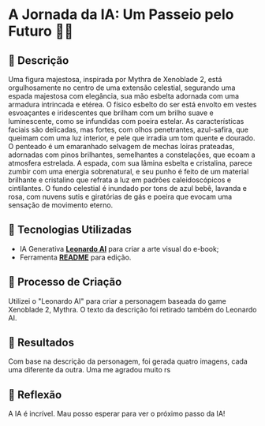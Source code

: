 # A Jornada da IA: Um Passeio pelo Futuro 🌌🌀

## 📒 Descrição
Uma figura majestosa, inspirada por Mythra de Xenoblade 2, está orgulhosamente no centro de uma extensão celestial, segurando uma espada majestosa com elegância, sua mão esbelta adornada com uma armadura intrincada e etérea. O físico esbelto do ser está envolto em vestes esvoaçantes e iridescentes que brilham com um brilho suave e luminescente, como se infundidas com poeira estelar. As características faciais são delicadas, mas fortes, com olhos penetrantes, azul-safira, que queimam com uma luz interior, e pele que irradia um tom quente e dourado. O penteado é um emaranhado selvagem de mechas loiras prateadas, adornadas com pinos brilhantes, semelhantes a constelações, que ecoam a atmosfera estrelada. A espada, com sua lâmina esbelta e cristalina, parece zumbir com uma energia sobrenatural, e seu punho é feito de um material brilhante e cristalino que refrata a luz em padrões caleidoscópicos e cintilantes. O fundo celestial é inundado por tons de azul bebê, lavanda e rosa, com nuvens sutis e giratórias de gás e poeira que evocam uma sensação de movimento eterno.

## 🤖 Tecnologias Utilizadas
- IA Generativa **[Leonardo AI](https://leonardo.ai)** para criar a arte visual do e-book;
- Ferramenta **[README](https://readme.so)** para edição.

## 🧐 Processo de Criação
Utilizei o "Leonardo AI" para criar a personagem baseada do game Xenoblade 2, Mythra. O texto da descrição foi retirado também do Leonardo AI.

## 🚀 Resultados
Com base na descrição da personagem, foi gerada quatro imagens, cada uma diferente da outra. Uma me agradou muito rs

## 💭 Reflexão
A IA é incrível. Mau posso esperar para ver o próximo passo da IA!
